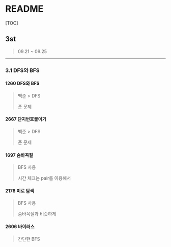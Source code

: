 # README

[TOC]

## 3st



> 09.21 ~ 09.25



---

### 3.1 DFS와 BFS



#### 1260 DFS와 BFS

> 백준 > DFS
>
> 푼 문제



#### 2667 단지번호붙이기

> 백준 > DFS
>
> 푼 문제



#### 1697 숨바꼭질

> BFS 사용
>
> 시간 체크는 pair를 이용해서



#### 2178 미로 탐색

> BFS 사용
>
> 숨바꼭질과 비슷하게



#### 2606 바이러스

> 간단한 BFS





